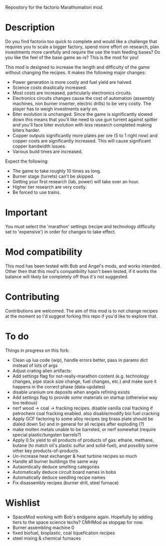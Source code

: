 Repository for the factorio Marathomation mod.

Description
===========
Do you find factorio too quick to complete and would like a challenge that requires you to scale a bigger factory, spend more effort on research, plan investments more carefully and require the use the train feeding bases? Do you like the feel of the base game as-is? This is the mod for you!

This mod is designed to increase the length and difficulty of the game without changing the recipes. It makes the following major changes:
* Power generation is more costly and fuel yield are halved.
* Science costs drastically increased.
* Most costs are increased, particularly electronics circuits.
* Electronics circuits changes cause the cost of automation (assembly machines, non burner inserter, electric drills) to be very costly. The player has to weigh investments early on.
* Biter evolution is unchanged. Since the game is significantly slowed down this means that you'll like need to use gun turrent against spitter and you'll face biter evolution with less research completed making biters harder.
* Copper outputs significantly more plates per ore (5 to 1 right now) and copper costs are significantly increased. This will cause significant copper bandwidth issues.
* Various build times are increased.

Expect the following:
* The game to take roughly 10 times as long.
* Burner stage (turrets) can't be skipped.
* Getting your first research (lab, power) will take over an hour.
* Higher tier research are very costly.
* Be forced to use trains.

Important
=========
You must select the 'marathon' settings (recipe and technology difficulty set to 'expensive') in order for changes to take effect.

Mod compatibility
=================
This mod has been tested with Bob and Angel's mods, and works intended. Other then that this mod's compatibility hasn't been tested, if it works the balance will likely be completely off thus it's not suggested.

Contributing
============
Contributions are welcomed. The aim of this mod is to not change recipes at the moment so I'd suggest forking this repo if you'd like to explore that.

To do
=====
Things in progress on this fork:
* Clean up lua code (wip), handle errors better, pass in params dict instead of lots of args
* Adjust crating alien artifacts:
* Add settings flag for not-really-marathon content (e.g. technology changes, pipe stack size change, fuel changes, etc.) and make sure it happens in the correct phase (data-updates)
* disable uranium ore deposits when angels refining exists
* Add settings flag to provide *some* materials on startup (otherwise way too tedious)
* nerf wood -> coal -> fracking recipes. disable vanilla coal fracking if petrochem coal fracking enabled. also disable/modify bio fuel cracking
* Apply GCF factoring to some alloy recipes (eg brass plate should be dialed down 5x) and in general for all recipes after exploding (?)
* make molten metals unable to be barreled, or nerf somewhat (require special plastic/tungsten barrels?)
* Apply 0.5x yield to all products of products of gas: ethane, methane, butane (to match oil's plastic sulfur and solid-fuel), and possibly some other key products-of-products
* Un-increase heat exchanger & heat turbine recipes so much
* Handle all burner buildings the same way
* Autaomtically deduce smelting categories
* Automatically deduce circuit board names in bobs
* Automatically deduce seedling recipe names
* Fix disassembly recipes (burner drill, steel furnace)

Wishlist
========
* SpaceMod working with Bob's endgame again. Hopefully by adding tiers to the space science techs? CMHMod as stopgap for now.
* Burner assembling machine 0
* fixed biofuel, bioplastic, coal liquefication recipes
* steel mixing & chemical furnaces
